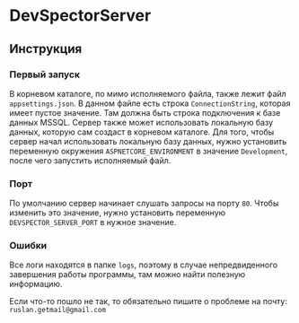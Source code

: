 # DevSpectorServer

## Инструкция

### Первый запуск
В корневом каталоге, по мимо исполняемого файла, также лежит файл `appsettings.json`. В данном файле
есть строка `ConnectionString`, которая имеет пустое значение. Там должна быть строка подключения к базе
данных MSSQL. Сервер также может использовать локальную базу данных, которую сам создаст в корневом
каталоге. Для того, чтобы сервер начал использовать локальную базу данных, нужно установить переменную
окружения `ASPNETCORE_ENVIRONMENT` в значение `Development`, после чего запустить исполняемый файл.

### Порт
По умолчанию сервер начинает слушать запросы на порту `80`. Чтобы изменить это значение, нужно
установить переменную `DEVSPECTOR_SERVER_PORT` в нужное значение.

### Ошибки
Все логи находятся в папке `logs`, поэтому в случае непредвиденного завершения работы программы,
там можно найти полезную информацию.

Если что-то пошло не так, то обязательно пишите о проблеме на почту: `ruslan.getmail@gmail.com`
